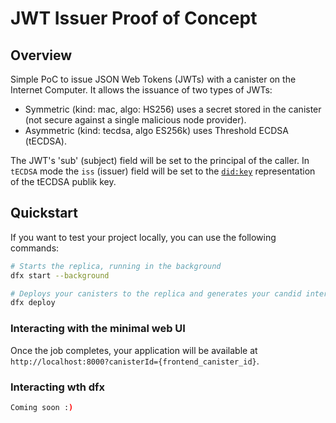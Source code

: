 # JWT Issuer Proof of Concept

## Overview

Simple PoC to issue JSON Web Tokens (JWTs) with a canister on the Internet Computer.
It allows the issuance of two types of JWTs:

- Symmetric (kind: mac, algo: HS256) uses a secret stored in the canister (not secure against a single malicious node provider).
- Asymmetric (kind: tecdsa, algo ES256k) uses Threshold ECDSA (tECDSA).

The JWT's 'sub' (subject) field will be set to the principal of the caller.
In `tECDSA` mode the `iss` (issuer) field will be set to the [`did:key`](https://w3c-ccg.github.io/did-method-key/) representation of the tECDSA publik key.

## Quickstart

If you want to test your project locally, you can use the following commands:

```bash
# Starts the replica, running in the background
dfx start --background

# Deploys your canisters to the replica and generates your candid interface
dfx deploy
```

### Interacting with the minimal web UI

Once the job completes, your application will be available at `http://localhost:8000?canisterId={frontend_canister_id}`.

### Interacting wth dfx

```bash
Coming soon :)
```


